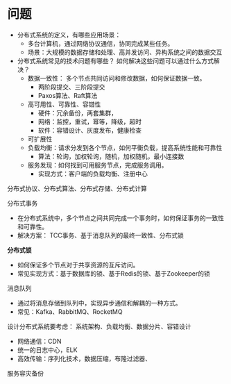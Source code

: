 


# 问题

- 分布式系统的定义，有哪些应用场景： 
  - 多台计算机，通过网络协议通信，协同完成某些任务。
  - 场景：大规模的数据存储和处理、高并发访问、异构系统之间的数据交互
- 分布式系统常见的技术问题有哪些？ 如何解决这些问题可以通过什么方式解决？
  - 数据一致性： 多个节点共同访问和修改数据，如何保证数据一致。
    - 两阶段提交、三阶段提交
    - Paxos算法、Raft算法
  - 高可用性、可靠性、容错性
    - 硬件：冗余备份，两套集群，
    - 网络：监控，重试，幂等，降级，超时
    - 软件：容错设计、灰度发布，健康检查
  - 可扩展性
  - 负载均衡：请求分发到各个节点，如何平衡负载，提高系统性能和可靠性
    - 算法：轮询，加权轮询，随机，加权随机，最小连接数
  - 服务发现：如何找到可用服务节点，完成服务调用。
    - 实现方式：客户端的负载均衡、注册中心



分布式协议、分布式算法、分布式存储、分布式计算


分布式事务
- 在分布式系统中，多个节点之间共同完成一个事务时，如何保证事务的一致性和可靠性。  
- 解决方案： TCC事务、基于消息队列的最终一致性、分布式锁



**分布式锁**
- 如何保证多个节点对于共享资源的互斥访问。 
- 常见实现方式：基于数据库的锁、基于Redis的锁、基于Zookeeper的锁


消息队列
- 通过将消息存储到队列中，实现异步通信和解耦的一种方式。
- 常见：Kafka、RabbitMQ、RocketMQ


设计分布式系统要考虑： 系统架构、负载均衡、数据分片、容错设计


- 网络通信：CDN
- 统一的日志中心，ELK
- 高效传输：序列化技术，数据压缩，布隆过滤器、


服务容灾备份


